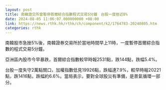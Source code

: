 ```yaml
---
layout: post
title: 南韓證交所曾暫停首爾綜合指數程式交易5分鐘　台股一度挫近8%
date: 2024-08-05 11:06:07.000000000 +08:00
link: https://news.rthk.hk/rthk/ch/component/k2/1764783-20240805.htm
categories: rthk
---
```


南韓股市急挫5%後，南韓證券交易所於當地時間早上11時，一度暫停首爾綜合指數的程式交易5分鐘。

亞洲區內股市今早暴跌，首爾綜合指數較早時報2531點，跌144點，跌幅5.4%。

台股一度失守2萬點關口，加權指數低見19926點，跌幅達7.9%，較早時報20221點，跌1416點，跌幅約6.6%。當局表示，要對全球股災有準備，是景氣循環一部分。
